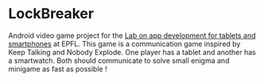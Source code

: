 # LockBreaker

Android video game project for the [Lab on app development for tablets and smartphones](https://edu.epfl.ch/coursebook/en/lab-on-app-development-for-tablets-and-smartphones-EE-490-G) at EPFL.
This game is a communication game inspired by Keep Talking and Nobody Explode.
One player has a tablet and another has a smartwatch. Both should communicate to solve small enigma and minigame as fast as possible !

